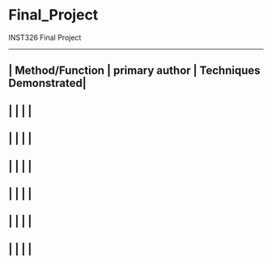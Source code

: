 # Final_Project
INST326 Final Project






----------------------------------------------------------------------------
| **Method/Function**  | **primary author**   | **Techniques Demonstrated**|
----------------------------------------------------------------------------
|                      |                      |                            |
----------------------------------------------------------------------------
|                      |                      |                            |
-----------------------------------------------------------------------------
|                      |                      |                            |
-----------------------------------------------------------------------------
|                      |                      |                            |
-----------------------------------------------------------------------------
|                      |                      |                             |
-----------------------------------------------------------------------------
|                      |                      |                             |
-----------------------------------------------------------------------------
